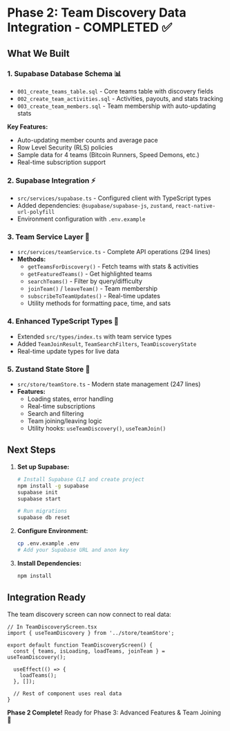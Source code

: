 # Phase 2: Team Discovery Data Integration - COMPLETED ✅

## What We Built

### 1. **Supabase Database Schema** 📊
- `001_create_teams_table.sql` - Core teams table with discovery fields
- `002_create_team_activities.sql` - Activities, payouts, and stats tracking  
- `003_create_team_members.sql` - Team membership with auto-updating stats

**Key Features:**
- Auto-updating member counts and average pace
- Row Level Security (RLS) policies
- Sample data for 4 teams (Bitcoin Runners, Speed Demons, etc.)
- Real-time subscription support

### 2. **Supabase Integration** ⚡
- `src/services/supabase.ts` - Configured client with TypeScript types
- Added dependencies: `@supabase/supabase-js`, `zustand`, `react-native-url-polyfill`
- Environment configuration with `.env.example`

### 3. **Team Service Layer** 🔧
- `src/services/teamService.ts` - Complete API operations (294 lines)
- **Methods:**
  - `getTeamsForDiscovery()` - Fetch teams with stats & activities
  - `getFeaturedTeams()` - Get highlighted teams
  - `searchTeams()` - Filter by query/difficulty  
  - `joinTeam()` / `leaveTeam()` - Team membership
  - `subscribeToTeamUpdates()` - Real-time updates
  - Utility methods for formatting pace, time, and sats

### 4. **Enhanced TypeScript Types** 📝
- Extended `src/types/index.ts` with team service types
- Added `TeamJoinResult`, `TeamSearchFilters`, `TeamDiscoveryState`
- Real-time update types for live data

### 5. **Zustand State Store** 🎯  
- `src/store/teamStore.ts` - Modern state management (247 lines)
- **Features:**
  - Loading states, error handling
  - Real-time subscriptions  
  - Search and filtering
  - Team joining/leaving logic
  - Utility hooks: `useTeamDiscovery()`, `useTeamJoin()`

## Next Steps

1. **Set up Supabase:**
   ```bash
   # Install Supabase CLI and create project
   npm install -g supabase
   supabase init
   supabase start
   
   # Run migrations
   supabase db reset
   ```

2. **Configure Environment:**
   ```bash
   cp .env.example .env
   # Add your Supabase URL and anon key
   ```

3. **Install Dependencies:**
   ```bash
   npm install
   ```

## Integration Ready

The team discovery screen can now connect to real data:

```tsx
// In TeamDiscoveryScreen.tsx
import { useTeamDiscovery } from '../store/teamStore';

export default function TeamDiscoveryScreen() {
  const { teams, isLoading, loadTeams, joinTeam } = useTeamDiscovery();
  
  useEffect(() => {
    loadTeams();
  }, []);
  
  // Rest of component uses real data
}
```

**Phase 2 Complete!** Ready for Phase 3: Advanced Features & Team Joining 🚀